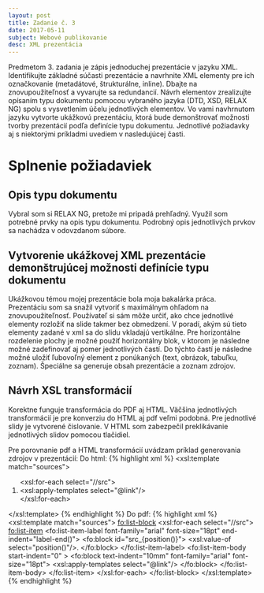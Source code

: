 ```yaml
---
layout: post
title: Zadanie č. 3
date: 2017-05-11
subject: Webové publikovanie
desc: XML prezentácia
---
```


Predmetom 3. zadania je zápis jednoduchej prezentácie v jazyku XML.
Identifikujte základné súčasti prezentácie a navrhnite XML elementy pre ich označkovanie (metadátové, štrukturálne, inline). 
Dbajte na znovupoužiteľnosť a vyvarujte sa redundancií. 
Návrh elementov zrealizujte opísaním typu dokumentu pomocou vybraného jazyka (DTD, XSD, RELAX NG) spolu s vysvetlením účelu jednotlivých elementov. 
Vo vami navhrnutom jazyku vytvorte ukážkovú prezentáciu, ktorá bude demonštrovať možnosti tvorby prezentácií podľa definície typu dokumentu.
Jednotlivé požiadavky aj s niektorými príkladmi uvediem v nasledujúcej časti.
 
# Splnenie požiadaviek

## Opis typu dokumentu

Vybral som si RELAX NG, pretože mi pripadá prehľadný. Využil som potrebné prvky na opis typu dokumentu.
Podrobný opis jednotlivých prvkov sa nachádza v odovzdanom súbore.

## Vytvorenie ukážkovej XML prezentácie demonštrujúcej možnosti definície typu dokumentu

Ukážkovou témou mojej prezentácie bola moja bakalárka práca.
Prezentáciu som sa snažil vytvoriť s maximálnym ohľadom na znovupoužiteľnosť.
Používateľ si sám môže určiť, ako chce jednotlivé elementy rozložiť na slide takmer bez obmedzení.
V poradí, akým sú tieto elementy zadané v xml sa do slidu vkladajú vertikálne.
Pre horizontálne rozdelenie plochy je možné použiť horizontálny blok, v ktorom je následne možné zadefinovať aj pomer jednotlivých častí.
Do týchto častí je následne možné uložiť ľubovoľný element z ponúkaných (text, obrázok, tabuľku, zoznam).
Špeciálne sa generuje obsah prezentácie a zoznam zdrojov.

## Návrh XSL transformácií

Korektne funguje transformácia do PDF aj HTML.
Väčšina jednotlivých transformácií je pre konverziu do HTML aj pdf veľmi podobná.
Pre jednotlivé slidy je vytvorené čislovanie. V HTML som zabezpečil preklikávanie jednotlivých slidov pomocou tlačidiel.

Pre porovnanie pdf a HTML transformácií uvádzam príklad generovania zdrojov v prezentácií:
Do html:
{% highlight xml %}
<xsl:template match="sources">
	<ol>
		<xsl:for-each select="//src">
			<li>
				<a href="{@link}" style="text-decoration:none;">
					<xsl:apply-templates select="@link"/>
				</a>
			</li>
		</xsl:for-each>
	</ol>
</xsl:template>
{% endhighlight %}
Do pdf:
{% highlight xml %}
<xsl:template match="sources">
	<fo:list-block>
		<xsl:for-each select="//src">
			<fo:list-item>
				<fo:list-item-label font-family="arial" font-size="18pt" end-indent="label-end()">
					<fo:block id="src_{position()}">
						<xsl:value-of select="position()"/>.
					</fo:block>
				</fo:list-item-label>
				<fo:list-item-body  start-indent="0" >
					<fo:block text-indent="10mm" font-family="arial" font-size="18pt">
						<xsl:apply-templates select="@link"/>
					</fo:block>
				</fo:list-item-body>
			</fo:list-item>
		</xsl:for-each>
	</fo:list-block>
</xsl:template>
{% endhighlight %}
